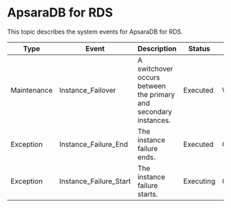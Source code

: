 # ApsaraDB for RDS

This topic describes the system events for ApsaraDB for RDS.

|Type|Event|Description|Status|Level|
|----|-----|-----------|------|-----|
|Maintenance|Instance\_Failover|A switchover occurs between the primary and secondary instances.|Executed|Warn|
|Exception|Instance\_Failure\_End|The instance failure ends.|Executed|Critical|
|Exception|Instance\_Failure\_Start|The instance failure starts.|Executing|Critical|

